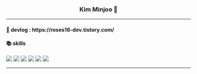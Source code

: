 
<div align="center">

<!--  <img src="https://github-readme-stats.vercel.app/api/top-langs/?username=roses16-dev&theme=dracula&exclude_repo=Computer-Science-Engineering,clone-web-scrapper&hide=Procfile&layout=compact&langs_count=8" align="right" /> -->
  <div>
    <h3>Kim Minjoo 🌹</h3>
    <hr />
  </div>
</div>
  
  <h4>📌 devlog : https://roses16-dev.tistory.com/</h4>
  <h4>📚 skills</h4>
<div>
  <img src="https://img.shields.io/badge/-HTML5-%23E34F26?style=flat-square&logo=HTML5&logoColor=white"/>
  <img src="https://img.shields.io/badge/-CSS3-%231572B6?style=flat-square&logo=CSS3&logoColor=white"/>
  <img src="https://img.shields.io/badge/-Javascript-%23F7DF1E?style=flat-square&logo=Javascript&logoColor=black"/>
  <img src="https://img.shields.io/badge/-Typescript-%233178C6?style=flat-square&logo=Typescript&logoColor=white"/>
  <img src="https://img.shields.io/badge/-React-%2361DAFB?style=flat-square&logo=React&logoColor=black"/>
  <img src="https://img.shields.io/badge/-Next.js-%23000000?style=flat-square&logo=nextdotjs&logoColor=white"/>
</div>

<hr />
